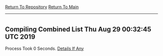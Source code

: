 [Return To Repository](https://github.com/deathbybandaid/piholeparser/)
[Return To Main](https://github.com/deathbybandaid/piholeparser/blob/master/RecentRunLogs/Mainlog.md)
____________________________________
# 
## Compiling Combined List Thu Aug 29 00:32:45 UTC 2019
Process Took 0 Seconds.
[Details If Any](https://github.com/deathbybandaid/piholeparser/blob/master/RecentRunLogs/TopLevelScripts/45-Compiling-Combined-Whitelist/60-Compiling-Combined-List.md)

